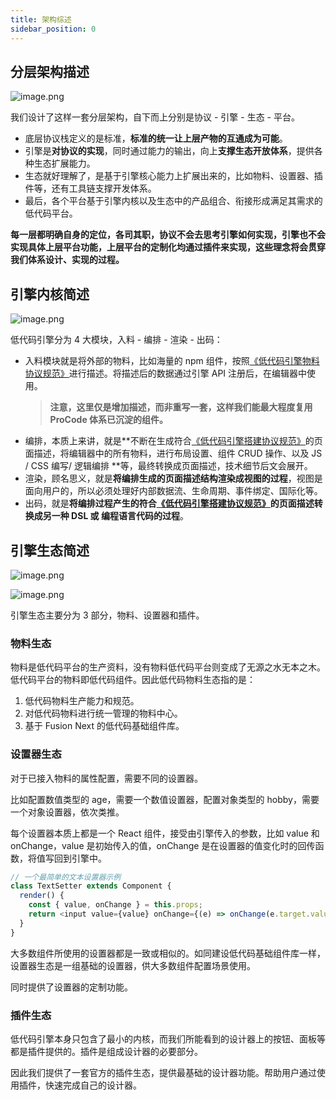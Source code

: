 ```yaml
---
title: 架构综述
sidebar_position: 0
---
```

## 分层架构描述
![image.png](https://img.alicdn.com/imgextra/i4/O1CN016l8gDo1z7zlRlW1P0_!!6000000006668-2-tps-1920-1080.png)

我们设计了这样一套分层架构，自下而上分别是协议 - 引擎 - 生态 - 平台。

- 底层协议栈定义的是标准，**标准的统一让上层产物的互通成为可能**。
- 引擎是**对协议的实现**，同时通过能力的输出，向上**支撑生态开放体系**，提供各种生态扩展能力。
- 生态就好理解了，是基于引擎核心能力上扩展出来的，比如物料、设置器、插件等，还有工具链支撑开发体系。
- 最后，各个平台基于引擎内核以及生态中的产品组合、衔接形成满足其需求的低代码平台。

**每一层都明确自身的定位，各司其职，协议不会去思考引擎如何实现，引擎也不会实现具体上层平台功能，上层平台的定制化均通过插件来实现，这些理念将会贯穿我们体系设计、实现的过程。**

## 引擎内核简述

![image.png](https://img.alicdn.com/imgextra/i1/O1CN01QUUVu21LjTXqY6H8I_!!6000000001335-2-tps-1920-1080.png)

低代码引擎分为 4 大模块，入料 - 编排 - 渲染 - 出码：

- 入料模块就是将外部的物料，比如海量的 npm 组件，按照[《低代码引擎物料协议规范》](/site/docs/specs/material-spec)进行描述。将描述后的数据通过引擎 API 注册后，在编辑器中使用。
  > **注意，这里仅是增加描述，而非重写一套，这样我们能最大程度复用 ProCode 体系已沉淀的组件。**
- 编排，本质上来讲，就是**不断在生成符合[《低代码引擎搭建协议规范》](/site/docs/specs/lowcode-spec)的页面描述，将编辑器中的所有物料，进行布局设置、组件 CRUD 操作、以及 JS / CSS 编写/ 逻辑编排 **等，最终转换成页面描述，技术细节后文会展开。
- 渲染，顾名思义，就是**将编排生成的页面描述结构渲染成视图的过程**，视图是面向用户的，所以必须处理好内部数据流、生命周期、事件绑定、国际化等。
- 出码，就是**将编排过程产生的符合[《低代码引擎搭建协议规范》](/site/docs/specs/lowcode-spec)的页面描述转换成另一种 DSL 或 编程语言代码的过程**。

## 引擎生态简述

![image.png](https://img.alicdn.com/imgextra/i2/O1CN01LkRseZ23W31l8DPzS_!!6000000007262-2-tps-1920-1080.png)

![image.png](https://img.alicdn.com/imgextra/i4/O1CN01PYBVfZ1hL82XPrXzX_!!6000000004260-2-tps-1920-1080.png)

引擎生态主要分为 3 部分，物料、设置器和插件。

### 物料生态

物料是低代码平台的生产资料，没有物料低代码平台则变成了无源之水无本之木。低代码平台的物料即低代码组件。因此低代码物料生态指的是：
1. 低代码物料生产能力和规范。
2. 对低代码物料进行统一管理的物料中心。
3. 基于 Fusion Next 的低代码基础组件库。

### 设置器生态

对于已接入物料的属性配置，需要不同的设置器。

比如配置数值类型的 age，需要一个数值设置器，配置对象类型的 hobby，需要一个对象设置器，依次类推。

每个设置器本质上都是一个 React 组件，接受由引擎传入的参数，比如 value 和 onChange，value 是初始传入的值，onChange 是在设置器的值变化时的回传函数，将值写回到引擎中。

```typescript
// 一个最简单的文本设置器示例
class TextSetter extends Component {
  render() {
    const { value, onChange } = this.props;
    return <input value={value} onChange={(e) => onChange(e.target.value)} />;
  }
}
```

大多数组件所使用的设置器都是一致或相似的。如同建设低代码基础组件库一样，设置器生态是一组基础的设置器，供大多数组件配置场景使用。

同时提供了设置器的定制功能。

### 插件生态
低代码引擎本身只包含了最小的内核，而我们所能看到的设计器上的按钮、面板等都是插件提供的。插件是组成设计器的必要部分。

因此我们提供了一套官方的插件生态，提供最基础的设计器功能。帮助用户通过使用插件，快速完成自己的设计器。
